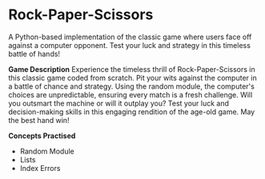 # Rock-Paper-Scissors
A Python-based implementation of the classic game where users face off against a computer opponent.  Test your luck and strategy in this timeless battle of hands!

**Game Description**
Experience the timeless thrill of Rock-Paper-Scissors in this classic game coded from scratch. Pit your wits against the computer in a battle of chance and strategy. Using the random module, the computer's choices are unpredictable, ensuring every match is a fresh challenge. Will you outsmart the machine or will it outplay you? Test your luck and decision-making skills in this engaging rendition of the age-old game. May the best hand win!

**Concepts Practised**
- Random Module
- Lists
- Index Errors
